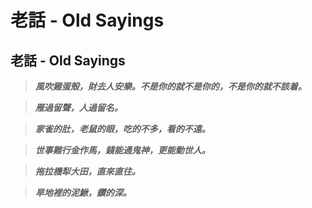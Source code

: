 # 老話 - Old Sayings


## 老話 - Old Sayings

>***風吹雞蛋殼，財去人安樂。不是你的就不是你的，不是你的就不該着。***

>***雁過留聲，人過留名。***

>***家雀的肚，老鼠的眼，吃的不多，看的不遠。***

>***世事難行金作馬，錢能通鬼神，更能動世人。***

>***拖拉機犁大田，直來直往。***

>***旱地裡的泥鰍，鑽的深。***






